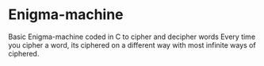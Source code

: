 # Enigma-machine
Basic Enigma-machine coded in C to cipher and decipher words
Every time you cipher a word, its ciphered on a different way with most infinite ways of ciphered.
